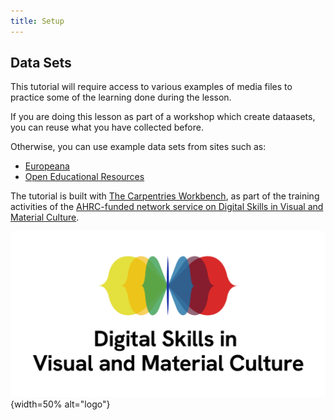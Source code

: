 ```yaml
---
title: Setup
---
```


## Data Sets
This tutorial will require access to
various examples of media files to practice
some of the learning done during the lesson.

If you are doing this lesson as part
of a workshop which create dataasets, you can
reuse what you have collected before.

Otherwise, you can use example data sets from sites such as:

- [Europeana](https://www.europeana.eu/en)
- [Open Educational Resources](https://oercommons.org/)


The tutorial is built with [The Carpentries Workbench](https://carpentries.github.io/sandpaper-docs/), as part of the training activities of the [AHRC-funded network service on Digital Skills in Visual and Material Culture](https://www.culturedigitalskills.org). 

![](../episodes/fig/colorlogo_centre.png){width=50% alt="logo"}

